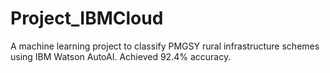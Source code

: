 # Project_IBMCloud
A machine learning project to classify PMGSY rural infrastructure schemes using IBM Watson AutoAI. Achieved 92.4% accuracy.
